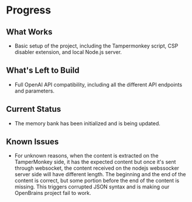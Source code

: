 # Progress

## What Works
- Basic setup of the project, including the Tampermonkey script, CSP disabler extension, and local Node.js server.

## What's Left to Build
- Full OpenAI API compatibility, including all the different API endpoints and parameters.

## Current Status
- The memory bank has been initialized and is being updated.

## Known Issues
- For unknown reasons, when the content is extracted on the TamperMonkey side, it has the expected content but once it's sent through websocket, the content received on the nodejs webssocker server side will have different length. The beginning and the end of the content is correct, but some portion before the end of the content is missing. This triggers corrupted JSON syntax and is making our OpenBrains project fail to work.
